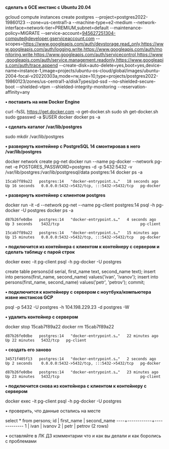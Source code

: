 **сделать в GCE инстанс с Ubuntu 20.04**

gcloud compute instances create postgres --project=postgres2022-19860123 --zone=us-central1-a --machine-type=e2-medium --network-interface=network-tier=PREMIUM,subnet=default --maintenance-policy=MIGRATE --service-account=945627251304-compute@developer.gserviceaccount.com --scopes=https://www.googleapis.com/auth/devstorage.read_only,https://www.googleapis.com/auth/logging.write,https://www.googleapis.com/auth/monitoring.write,https://www.googleapis.com/auth/servicecontrol,https://www.googleapis.com/auth/service.management.readonly,https://www.googleapis.com/auth/trace.append --create-disk=auto-delete=yes,boot=yes,device-name=instance-1,image=projects/ubuntu-os-cloud/global/images/ubuntu-2004-focal-v20220303a,mode=rw,size=10,type=projects/postgres2022-19860123/zones/us-central1-a/diskTypes/pd-ssd --no-shielded-secure-boot --shielded-vtpm --shielded-integrity-monitoring --reservation-affinity=any

**• поставить на нем Docker Engine**

curl -fsSL https://get.docker.com -o get-docker.sh
sudo sh get-docker.sh
sudo gpasswd -a $USER docker 
docker ps -a

**• сделать каталог /var/lib/postgres**

sudo mkdir /var/lib/postgres

**• развернуть контейнер с PostgreSQL 14 смонтировав в него /var/lib/postgres**

docker network create pg-net
docker run --name pg-docker --network pg-net -e POSTGRES_PASSWORD=postgres -d -p 5432:5432 -v /var/lib/postgres:/var/lib/postgresql/data postgres:14
docker ps -a

``15cab7f89a22   postgres:14   "docker-entrypoint.s…"   18 seconds ago   Up 16 seconds   0.0.0.0:5432->5432/tcp, :::5432->5432/tcp   pg-docker``

**• развернуть контейнер с клиентом postgres**

docker run -it -d --network pg-net --name pg-client postgres:14 psql -h pg-docker -U postgres
docker ps -a

``d87b26fe0dbe   postgres:14   "docker-entrypoint.s…"   4 seconds ago    Up 3 seconds    5432/tcp                                    pg-client``

``15cab7f89a22   postgres:14   "docker-entrypoint.s…"   15 minutes ago   Up 15 minutes   0.0.0.0:5432->5432/tcp, :::5432->5432/tcp   pg-docker``

**• подключится из контейнера с клиентом к контейнеру с сервером и сделать таблицу с парой строк**

docker exec -it pg-client psql -h pg-docker -U postgres

create table persons(id serial, first_name text, second_name text); 
insert into persons(first_name, second_name) values('ivan', 'ivanov'); 
insert into persons(first_name, second_name) values('petr', 'petrov'); 
commit;

**• подключится к контейнеру с сервером с ноутбука/компьютера извне инстансов GCP**

psql -p 5432 -U postgres -h 104.198.229.23 -d postgres -W

**• удалить контейнер с сервером**

docker stop 15cab7f89a22
docker rm 15cab7f89a22

``d87b26fe0dbe   postgres:14   "docker-entrypoint.s…"   22 minutes ago   Up 22 minutes   5432/tcp   pg-client``

**• создать его заново**

``34571f405f13   postgres:14   "docker-entrypoint.s…"   2 seconds ago    Up 2 seconds    0.0.0.0:5432->5432/tcp, :::5432->5432/tcp   pg-docker``

``d87b26fe0dbe   postgres:14   "docker-entrypoint.s…"   23 minutes ago   Up 23 minutes   5432/tcp                                    pg-client``

**• подключится снова из контейнера с клиентом к контейнеру с сервером**

docker exec -it pg-client psql -h pg-docker -U postgres

• проверить, что данные остались на месте

 select * from persons;
 id | first_name | second_name
----+------------+-------------
  1 | ivan       | ivanov
  2 | petr       | petrov
(2 rows)

• оставляйте в ЛК ДЗ комментарии что и как вы делали и как боролись с проблемами
